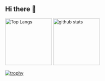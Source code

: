 ## Hi there 👋

<p align="left"> 
  <img alt="Top Langs" height="150px" src="https://github-readme-stats.vercel.app/api/top-langs/?username={koshiro00}&layout=compact&count_private=true&show_icons=true&theme=onedark" />
  <img alt="github stats" height="150px" src="https://github-readme-stats.vercel.app/api?username={koshiro00}&count_private=true&show_icons=true&show_icons=true&theme=onedark" />
</p>

[![trophy](https://github-profile-trophy.vercel.app/?username={koshiro00}&theme=onedark&column=7
)](https://github.com/ryo-ma/github-profile-trophy)
